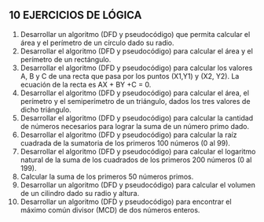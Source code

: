 ## 10 EJERCICIOS DE LÓGICA

1.	Desarrollar un algoritmo (DFD y pseudocódigo) que permita calcular el área y el perímetro de un círculo dado su radio.
2.	Desarrollar el algoritmo (DFD y pseudocódigo) para calcular el área y el perímetro de un rectángulo.
3.	Desarrollar el algoritmo (DFD y pseudocódigo) para calcular los valores A, B y C de una recta que pasa por los puntos (X1,Y1) y (X2, Y2). La ecuación de la recta es AX + BY +C = 0.
4.	Desarrollar el algoritmo (DFD y pseudocódigo) para calcular el área, el perímetro y el semiperímetro de un triángulo, dados los tres valores de dicho triángulo.
5.	Desarrollar el algoritmo (DFD y pseudocódigo) para calcular la cantidad de números necesarios para lograr la suma de un número primo dado.
6.	Desarrollar el algoritmo (DFD y pseudocódigo) para calcular la raíz cuadrada de la sumatoria de los primeros 100 números (0 al 99).
7.	Desarrollar el algoritmo (DFD y pseudocódigo) para calcular el logaritmo natural de la suma de los cuadrados de los primeros 200 números (0 al 199).
8.	Calcular la suma de los primeros 50 números primos.
9.	Desarrollar un algoritmo (DFD y pseudocódigo) para calcular el volumen de un cilindro dado su radio y altura.
10.	Desarrollar un algoritmo (DFD y pseudocódigo) para encontrar el máximo común divisor (MCD) de dos números enteros.
